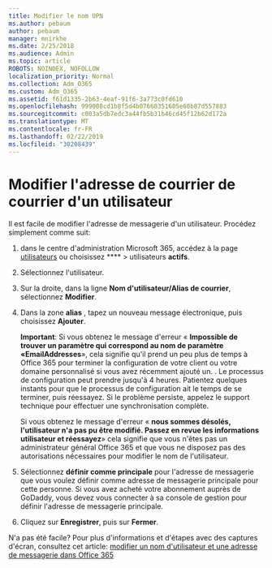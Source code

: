 ```yaml
---
title: Modifier le nom UPN
ms.author: pebaum
author: pebaum
manager: mnirkhe
ms.date: 2/25/2018
ms.audience: Admin
ms.topic: article
ROBOTS: NOINDEX, NOFOLLOW
localization_priority: Normal
ms.collection: Adm_O365
ms.custom: Adm_O365
ms.assetid: f61d1335-2b63-4eaf-91f6-3a773c0fd610
ms.openlocfilehash: 999008cd1b8f5d4b07660351605e60b87d557883
ms.sourcegitcommit: c003a5db7edc3a44fb5b31b46cd45f12b62d172a
ms.translationtype: MT
ms.contentlocale: fr-FR
ms.lasthandoff: 02/22/2019
ms.locfileid: "30208439"
---
```

# <a name="change-a-users-email-address"></a>Modifier l'adresse de courrier de courrier d'un utilisateur

Il est facile de modifier l'adresse de messagerie d'un utilisateur. Procédez simplement comme suit:
  
1. dans le centre d'administration Microsoft 365, accédez à la page [utilisateurs](https://go.microsoft.com/fwlink/p/?linkid=834822) ou choisissez **** \> utilisateurs **actifs**.
    
2. Sélectionnez l'utilisateur.
    
3. Sur la droite, dans la ligne **Nom d'utilisateur/Alias de courrier**, sélectionnez **Modifier**.
    
4. Dans la zone **alias** , tapez un nouveau message électronique, puis choisissez **Ajouter**.
    
    **Important**: Si vous obtenez le message d'erreur « **Impossible de trouver un paramètre qui correspond au nom de paramètre «EmailAddresses**», cela signifie qu'il prend un peu plus de temps à Office 365 pour terminer la configuration de votre client ou votre domaine personnalisé si vous avez récemment ajouté un. . Le processus de configuration peut prendre jusqu'à 4 heures. Patientez quelques instants pour que le processus de configuration ait le temps de se terminer, puis réessayez. Si le problème persiste, appelez le support technique pour effectuer une synchronisation complète.
    
    Si vous obtenez le message d'erreur « **nous sommes désolés, l'utilisateur n'a pas pu être modifié. Passez en revue les informations utilisateur et réessayez**» cela signifie que vous n'êtes pas un administrateur général Office 365 et que vous ne disposez pas des autorisations nécessaires pour modifier le nom de l'utilisateur.
    
5. Sélectionnez **définir comme principale** pour l'adresse de messagerie que vous voulez définir comme adresse de messagerie principale pour cette personne. Si vous avez acheté votre abonnement auprès de GoDaddy, vous devez vous connecter à sa console de gestion pour définir l'adresse de messagerie principale. 
    
6. Cliquez sur **Enregistrer**, puis sur **Fermer**.
    
N'a pas été facile? Pour plus d'informations et d'étapes avec des captures d'écran, consultez cet article: [modifier un nom d'utilisateur et une adresse de messagerie dans Office 365](https://support.office.com/article/Change-a-user-name-and-email-address-in-Office-365-fb5ac074-e203-4e1f-9843-b9d1a3e03297.aspx)
  

